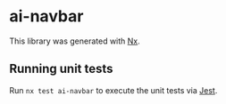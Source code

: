 # ai-navbar

This library was generated with [Nx](https://nx.dev).

## Running unit tests

Run `nx test ai-navbar` to execute the unit tests via [Jest](https://jestjs.io).
